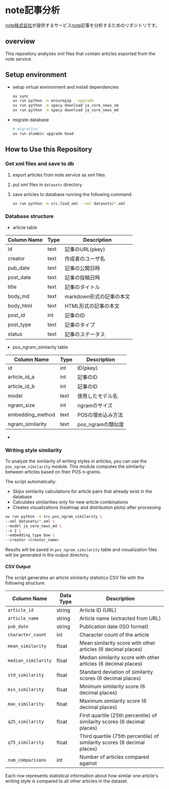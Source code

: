 # note記事分析

[note株式会社](https://note.jp/)が提供するサービス[note](https://note.com/)記事を分析するためのリポジトリです。

## overview

This repository analyzes xml files that contain articles exported from the note service.

## Setup environment

- setup virtual environment and install dependencies

   ```bash
   uv sync
   uv run python -m ensurepip --upgrade
   uv run python -m spacy download ja_core_news_sm
   uv run python -m spacy download ja_core_news_md
   ```
- migrate database

   ```bash
   # migration
   uv run alembic upgrade head
   ```

## How to Use this Repository

### Get xml files and save to db

1. export articles from note service as xml files
2. put xml files in `datasets` directory
3. save articles to database running the following command

    ```bash
    uv run python -m src.load_xml --xml datasets/*.xml
    ```

### Database structure

- article table

| Column Name | Type | Description      |
|-------------|------|------------------|
| id          | text | 記事のURL(pkey)     |
| creator     | text | 作成者のユーザ名         |
| pub_date    | text | 記事の公開日時          |
| post_date   | text | 記事の投稿日時          |
| title       | text | 記事のタイトル          |
| body_md     | text | markdown形式の記事の本文 |
| body_html   | text | HTML形式の記事の本文     |
| post_id     | int  | 記事のID             |
| post_type   | text | 記事のタイプ           |
| status      | text | 記事のステータス         |

- pos_ngram_similarity table

| Column Name      | Type | Description   |
|------------------|------|---------------|
| id               | int  | ID(pkey)      |
| article_id_a     | int  | 記事のID         |
| article_id_b     | int  | 記事のID         |
| model           | text | 使用したモデル名      |
|ngram_size      | int  | ngramのサイズ        |
|embedding_method | text | POSの埋め込み方法      |
| ngram_similarity | text | pos_ngramの類似度 |

- 

### Writing style similarity

To analyze the similarity of writing styles in articles, you can use the `pos_ngram_similarity` module. 
This module computes the similarity between articles based on their POS n-grams.

The script automatically:
- Skips similarity calculations for article pairs that already exist in the database
- Calculates similarities only for new article combinations
- Creates visualizations (heatmap and distribution plots) after processing

```bash
uv run python -m src.pos_ngram_similarity \
--xml datasets/*.xml \
--model ja_core_news_md \
--n 2 \
--embedding_type bow \
--creator <creator_name>
```

Results will be saved in `pos_ngram_similarity` table and visualization files will be generated in the output directory.

#### CSV Output

The script generates an article similarity statistics CSV file with the following structure:

| Column Name | Data Type | Description |
|-------------|-----------|-------------|
| `article_id` | string | Article ID (URL) |
| `article_name` | string | Article name (extracted from URL) |
| `pub_date` | string | Publication date (ISO format) |
| `character_count` | int | Character count of the article |
| `mean_similarity` | float | Mean similarity score with other articles (6 decimal places) |
| `median_similarity` | float | Median similarity score with other articles (6 decimal places) |
| `std_similarity` | float | Standard deviation of similarity scores (6 decimal places) |
| `min_similarity` | float | Minimum similarity score (6 decimal places) |
| `max_similarity` | float | Maximum similarity score (6 decimal places) |
| `q25_similarity` | float | First quartile (25th percentile) of similarity scores (6 decimal places) |
| `q75_similarity` | float | Third quartile (75th percentile) of similarity scores (6 decimal places) |
| `num_comparisons` | int | Number of articles compared against |

Each row represents statistical information about how similar one article's writing style is compared to all other articles in the dataset.

